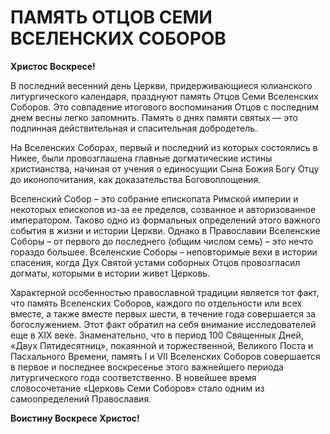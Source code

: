 # ПАМЯТЬ ОТЦОВ СЕМИ ВСЕЛЕНСКИХ СОБОРОВ

**Христос Воскресе!**

В последний весенний день Церкви, придерживающиеся юлианского литургического календаря, празднуют память Отцов Семи Вселенских Соборов. Это совпадение итогового воспоминания Отцов с последним днем весны легко запомнить. Память о днях памяти святых — это подлинная действительная и спасительная добродетель.

На Вселенских Соборах, первый и последний из которых состоялись в Никее, были провозглашена главные догматические истины христианства, начиная от учения о единосущии Сына Божия Богу Отцу до иконопочитания, как доказательства Боговоплощения.

Вселенский Собор – это собрание епископата Римской империи и некоторых епископов из-за ее пределов, созванное и авторизованное императором. Таково одно из формальных определений этого важного события в жизни и истории Церкви. Однако в Православии Вселенские Соборы – от первого до последнего (общим числом семь) – это нечто гораздо большее. Вселенские Соборы – неповторимые вехи в истории спасения, когда Дух Святой устами соборных Отцов провозгласил догматы, которыми в истории живет Церковь.

Характерной особенностью православной традиции является тот факт, что память Вселенских Соборов, каждого по отдельности или всех вместе, а также вместе первых шести, в течение года совершается за богослужением. Этот факт обратил на себя внимание исследователей еще в XIX веке. Знаменательно, что в период 100 Священных Дней, «Двух Пятидесятниц», покаянной и торжественной, Великого Поста и Пасхального Времени, память I и VII Вселенских Соборов совершается в первое и последнее воскресенье этого важнейшего периода литургического года соответственно. В новейшее время словосочетание «Церковь Семи Соборов» стало одним из самоопределений Православия.

**Воистину Воскресе Христос!**
